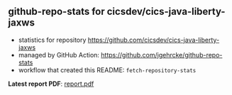 ## github-repo-stats for cicsdev/cics-java-liberty-jaxws

- statistics for repository https://github.com/cicsdev/cics-java-liberty-jaxws
- managed by GitHub Action: https://github.com/jgehrcke/github-repo-stats
- workflow that created this README: `fetch-repository-stats`

**Latest report PDF**: [report.pdf](https://github.com/cicsdev/repo-stats/raw/reports/cicsdev/cics-java-liberty-jaxws/latest-report/report.pdf)

